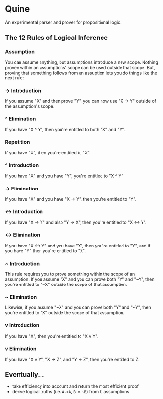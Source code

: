 # Quine

An experimental parser and prover for propositional logic.

## The 12 Rules of Logical Inference

### Assumption

You can assume anything, but assumptions introduce a new scope. Nothing proven within an assumptions' scope can be used outside that scope. But, proving that something follows from an assuption lets you do things like the next rule:

### -> Introduction

If you assume "X" and then prove "Y", you can now use "X -> Y" outside of the assumption's scope.

### ^ Elimination

If you have "X ^ Y", then you're entitled to both "X" and "Y".

### Repetition

If you have "X", then you're entitled to "X".

### ^ Introduction

If you have "X" and you have "Y", you're entitled to "X ^ Y"

### -> Elimination

If you have "X" and you have "X -> Y", then you're entitled to "Y".

### <-> Introduction

If you have "X -> Y" and also "Y -> X", then you're entitled to "X <-> Y".

### <-> Elimination

If you have "X <-> Y" and you have "X", then you're entitled to "Y", and if you have "Y" then you're entitled to "X".

### ~ Introduction

This rule requires you to prove something within the scope of an assumption. If you assume "X" and you can prove both "Y" and "~Y", then you're entitled to "~X" outside the scope of that assumption.

### ~ Elimination

Likewise, if you assume "~X" and you can prove both "Y" and "~Y", then you're entitled to "X" outside the scope of that assumption.

### v Introduction

If you have "X", then you're entitled to "X v Y".

### v Elimination

If you have "X v Y", "X -> Z", and "Y -> Z", then you're entitled to Z.

## Eventually...

- take efficiency into account and return the most efficient proof
- derive logical truths (i.e. `A->A`, `B v ~B`) from 0 assumptions

